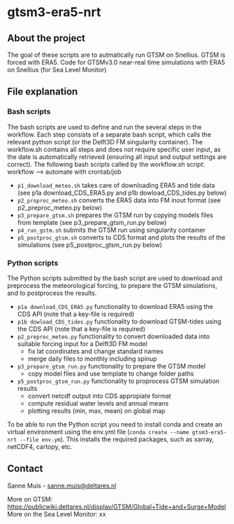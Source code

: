 # gtsm3-era5-nrt



## About the project
The goal of these scripts are to autmatically run GTSM on Snellius. GTSM is forced with ERA5. Code for GTSMv3.0 near-real time simulations with ERA5 on Snellius (for Sea Level Monitor)

## File explanation

### Bash scripts
The bash scripts are used to define and run the several steps in the workflow. Each step consists of a separate bash script, which calls the relevant python script (or the Delft3D FM singularity container). The workflow.sh contains all steps and does not require specific user input, as the date is automatically retrieved (ensuring all input and output settings are correct).  The following bash scripts called by the workflow.sh script:
workflow --> automate with crontab/job

- ```p1_download_meteo.sh``` takes care of downloading ERA5 and tide data (see p1a download_CDS_ERA5.py and p1b dowload_CDS_tides.py below)
- ```p2_proproc_meteo.sh``` converts the ERA5 data into FM inout format (see p2_preproc_meteo.py below)
- ```p3_prepare_gtsm.sh``` prepares the GTSM run by copying models files from template (see p3_prepare_gtsm_run.py below)
- ```p4_run_gstm.sh``` submits the GTSM run using singularity container
- ```p5_postproc_gtsm.sh``` converts to CDS format and plots the results of the simulations (see p5_postproc_gtsm_run.py below)

### Python scripts
The Python scripts submitted by the bash script are used to download and preprocess the meteorological forcing, to prepare the GTSM simulations, and to postprocess the results. 

- ```p1a download_CDS_ERA5.py``` functionality to download ERA5 using the CDS API (note that a key-file is required)
- ```p1b dowload_CDS_tides.py``` functionality to download GTSM-tides using the CDS API (note that a key-file is required)
- ```p2_preproc_meteo.py``` functionality to convert downloaded data into suitable forcing input for a Delft3D FM model
    - fix lat coordinates and change standard names
    - merge daily files to monthly including spinup
- ```p3_prepare_gtsm_run.py``` functionality to prepare the GTSM model 
    - copy model files and use template to change folder paths 
- ```p5_postproc_gtsm_run.py``` functionality to proprocess GTSM simulation results
    - convert netcdf output into CDS appropiate format 
    - compute residual water levels and annual means
    - plotting results (min, max, mean) on global map
  
To be able to run the Python script you need to install conda and create an virtual environment using the env.yml file (```conda create --name gtsm3-era5-nrt --file env.ym```). This installs the required packages, such as xarray, netCDF4, cartopy, etc. 

## Contact
Sanne Muis - sanne.muis@deltares.nl

More on GTSM: https://publicwiki.deltares.nl/display/GTSM/Global+Tide+and+Surge+Model
More on the Sea Level Monitor: xx
